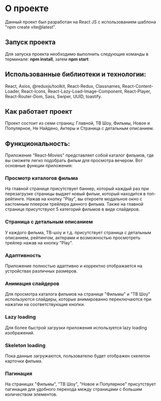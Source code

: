 # О проекте

Данный проект был разработан на React JS с использованием шаблона "npm create vite@latest".

## Запуск проекта

Для запуска проекта необходимо выполнить следующие команды в терминале: **npm install**, затем **npm start**

## Использованные библиотеки и технологии:

React, Axios, @reduxjs/toolkit, React-Redux, Classnames, React-Content-Loader, React-Icons, React-Lazy-Load-Image-Component, React-Player, React-Router-Dom, Sass, Swiper, UUID, toastify.

## Как работает проект

Проект состоит из семи страниц: Главной, ТВ Шоу, Фильмы, Новое и Популярное, Не Найдено, Актеры и Страница с детальным описанием.

## Функциональность:

Приложение "React-Movies" представляет собой каталог фильмов, где вы сможете легко подобрать фильм для просмотра вечером. Вот основные функции приложения:

### Просмотр каталогов фильма

На главной странице присутствует баннер, который каждый раз при перезагрузке страницы выдает новый фильм, который находится в топ-рейтинге. Нажав на кнопку "Play", вы откроете модальное окно с кастомным плеером трейлера данного фильма. Также на главной странице присутствуют 5 категорий фильмов в виде слайдеров.

### Страница с детальным описанием

У каждого фильма, ТВ-шоу и т.д. присутствует страница с детальным описанием, рейтингом, актерами и возможностью просмотреть трейлер нажав на кнопку "Play".

### Адаптивность

Приложение полностью адаптивно и корректно отображается на устройствах различных размеров.

### Анимация слайдеров

Для просмотра каталога фильмов на странице "Фильмы" и "ТВ Шоу" используются слайдеры, которые анимированно переключаются при нажатии на соответствующие кнопки.

### Lazy loading

Для более быстрой загрузки приложения используется lazy loading изображений.

### Skeleton loading

Пока данные загружаются, пользователю будет отображен скелетон карточки фильма.

### Пагинация

На страницах "Фильмы", "ТВ Шоу", "Новое и Популярное" присутствует пагинация для удобного перехода между страницами с большим количеством элементов.
